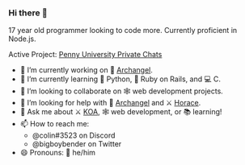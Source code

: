 ### Hi there 👋

17 year old programmer looking to code more. Currently proficient in Node.js.

Active Project: [Penny University Private Chats](https://github.com/penny-university/penny_university/pull/322)

- 🔭 I’m currently working on :angel: [Archangel](https://github.com/archangeldevs/archangel).
- 🌱 I’m currently learning :snake: Python, :train: Ruby on Rails, and :computer: C.
- 👯 I’m looking to collaborate on 🕸 web development projects.
- 🤔 I’m looking for help with :angel: [Archangel](https://github.com/archangeldevs/archangel) and ⚔ [Horace](https://github.com/knights-of-academia/horace).
- 💬 Ask me about ⚔ [KOA](https://knightsofacademia.org), 🕸 web development, or :books: learning!
- 📫 How to reach me: 
  - @colin#3523 on Discord
  - @bigboybender on Twitter
- 😄 Pronouns: :man: he/him
